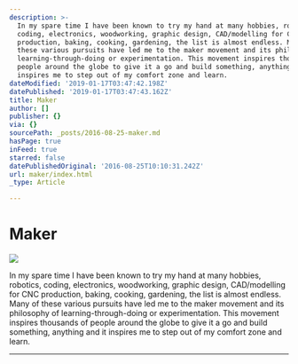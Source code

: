 ```yaml
---
description: >-
  In my spare time I have been known to try my hand at many hobbies, robotics,
  coding, electronics, woodworking, graphic design, CAD/modelling for CNC
  production, baking, cooking, gardening, the list is almost endless. Many of
  these various pursuits have led me to the maker movement and its philosophy of
  learning-through-doing or experimentation. This movement inspires thousands of
  people around the globe to give it a go and build something, anything and it
  inspires me to step out of my comfort zone and learn. 
dateModified: '2019-01-17T03:47:42.198Z'
datePublished: '2019-01-17T03:47:43.162Z'
title: Maker
author: []
publisher: {}
via: {}
sourcePath: _posts/2016-08-25-maker.md
hasPage: true
inFeed: true
starred: false
datePublishedOriginal: '2016-08-25T10:10:31.242Z'
url: maker/index.html
_type: Article

---
```

# Maker
![](https://the-grid-user-content.s3-us-west-2.amazonaws.com/8b3dfbc8-20d4-4021-9597-5ed5cf666625.jpg)

In my spare time I have been known to try my hand at many hobbies, robotics, coding, electronics, woodworking, graphic design, CAD/modelling for CNC production, baking, cooking, gardening, the list is almost endless. Many of these various pursuits have led me to the maker movement and its philosophy of learning-through-doing or experimentation. This movement inspires thousands of people around the globe to give it a go and build something, anything and it inspires me to step out of my comfort zone and learn. 

---